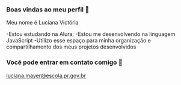 ### Boas vindas ao meu perfil 👋

Meu nome é Luciana Victória

-Estou estudando na Alura;
-Estou me desenvolvendo na linguagem JavaScript
-Utilizo esse espaço para minha organização e compartilhamento dos meus projetos desenvolvidos

### Você pode entrar em contato comigo 📧

luciana.mayer@escola.pr.gov.br
